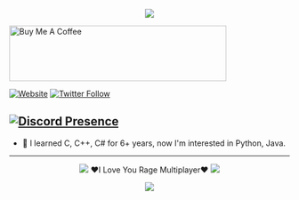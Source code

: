 <p  align="center">
<img src="https://media.discordapp.net/attachments/847541673823436840/852524627367821312/this_one-1.gif"> 

<a href="https://www.buymeacoffee.com/RageSawyer" target="_blank"><img src="https://cdn.buymeacoffee.com/buttons/default-orange.png" alt="Buy Me A Coffee" height="100" width="390"></a>

[![Website](https://img.shields.io/website?label=rageturk.com&style=for-the-badge&url=https%3A%2F%2Fcodestackr.com)](https://rageturk.com)
[![Twitter Follow](https://img.shields.io/twitter/follow/RageSawyer?color=1DA1F2&logo=twitter&style=for-the-badge)](https://twitter.com/intent/follow?original_referer=https%3A%2F%2Fgithub.com%2FRageSawyer&screen_name=RageSawyer)
 
[![Discord Presence](https://lanyard-profile-readme.vercel.app/api/908812042968907826)](https://discord.com/users/908812042968907826)
---
- 🔭 I learned C, C++, C# for 6+ years, now I'm interested in Python, Java.
---

  
<p  align="center">
<img src="https://i.hizliresim.com/mXzOr1.gif">
  ❤️I Love You Rage Multiplayer❤️
<img src="https://i.hizliresim.com/mXzOr1.gif">  
  
  <p  align="center">
<img src="https://media.discordapp.net/attachments/847541673823436840/852524627367821312/this_one-1.gif"> 
